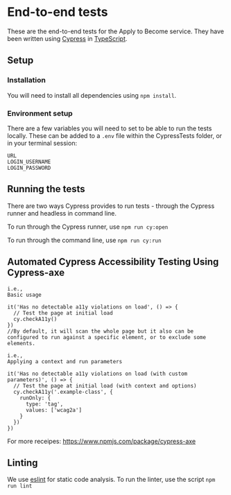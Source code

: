 # End-to-end tests

These are the end-to-end tests for the Apply to Become service. They have been written using [Cypress](https://cypress.io) in [TypeScript](https://www.typescriptlang.org/).

## Setup

### Installation

You will need to install all dependencies using `npm install`.

### Environment setup

There are a few variables you will need to set to be able to run the tests locally. These can be added to a `.env` file within the CypressTests folder, or in your terminal session:

```
URL
LOGIN_USERNAME
LOGIN_PASSWORD
```

## Running the tests

There are two ways Cypress provides to run tests - through the Cypress runner and headless in command line.

To run through the Cypress runner, use `npm run cy:open`

To run through the command line, use `npm run cy:run`

## Automated Cypress Accessibility Testing Using Cypress-axe
```
i.e.,
Basic usage

it('Has no detectable a11y violations on load', () => {
  // Test the page at initial load
  cy.checkA11y()
})
//By default, it will scan the whole page but it also can be configured to run against a specific element, or to exclude some elements.
```
```
i.e.,
Applying a context and run parameters

it('Has no detectable a11y violations on load (with custom parameters)', () => {
  // Test the page at initial load (with context and options)
  cy.checkA11y('.example-class', {
    runOnly: {
      type: 'tag',
      values: ['wcag2a']
    }
  })
})
```
For more receipes: https://www.npmjs.com/package/cypress-axe

## Linting

We use [eslint](https://eslint.org/) for static code analysis. To run the linter, use the script `npm run lint`
